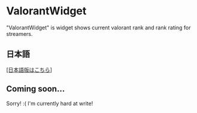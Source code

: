 ValorantWidget
====
"ValorantWidget" is widget shows current valorant rank and rank rating for streamers.

## 日本語
[\[日本語版はこちら\]](README_JP.md)

## Coming soon...
Sorry! :(
I'm currently hard at write!
